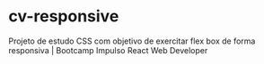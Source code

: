 # cv-responsive
Projeto de estudo CSS com objetivo de exercitar flex box de forma responsiva | Bootcamp Impulso React Web Developer
